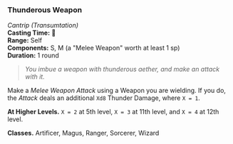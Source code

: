 ### Thunderous Weapon
*Cantrip (Transumtation)*  
**Casting Time:** 🔷  
**Range:** Self  
**Components:** S, M (a "Melee Weapon" worth at least 1 sp)  
**Duration:** 1 round  

> *You imbue a weapon with thunderous aether, and make an attack with it.*

Make a *Melee Weapon Attack* using a Weapon you are wielding. If you do, the *Attack* deals an additional `Xd8` Thunder Damage, where `X = 1`.

**At Higher Levels.** `X = 2` at 5th level, `X = 3` at 11th level, and `X = 4` at 12th level.

**Classes.** Artificer, Magus, Ranger, Sorcerer, Wizard
